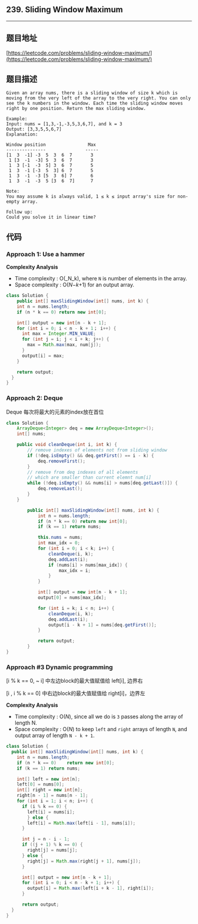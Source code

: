 ## 239. Sliding Window Maximum

----
## 题目地址

[https://leetcode.com/problems/sliding-window-maximum/](https://leetcode.com/problems/sliding-window-maximum/)

## 题目描述

```text
Given an array nums, there is a sliding window of size k which is moving from the very left of the array to the very right. You can only see the k numbers in the window. Each time the sliding window moves right by one position. Return the max sliding window.

Example:
Input: nums = [1,3,-1,-3,5,3,6,7], and k = 3
Output: [3,3,5,5,6,7] 
Explanation: 

Window position                Max
---------------               -----
[1  3  -1] -3  5  3  6  7       3
 1 [3  -1  -3] 5  3  6  7       3
 1  3 [-1  -3  5] 3  6  7       5
 1  3  -1 [-3  5  3] 6  7       5
 1  3  -1  -3 [5  3  6] 7       6
 1  3  -1  -3  5 [3  6  7]      7

Note:
You may assume k is always valid, 1 ≤ k ≤ input array's size for non-empty array.

Follow up:
Could you solve it in linear time?
```

## 代码

### Approach 1: Use a hammer

**Complexity Analysis**

* Time complexity : O\(_N_k\), where `N` is number of elements in the array.
* Space complexity : O\(_N_−_k_+1\) for an output array.

```java
class Solution {
    public int[] maxSlidingWindow(int[] nums, int k) {
    int n = nums.length;
    if (n * k == 0) return new int[0];

    int[] output = new int[n - k + 1];
    for (int i = 0; i < n - k + 1； i++) {
      int max = Integer.MIN_VALUE;
      for (int j = i; j < i + k; j++) {
        max = Math.max(max, num[j]);
      }
      output[i] = max;
    }

    return output;
  }
}
```

### Approach 2: Deque

Deque 每次将最大的元素的index放在首位

```java
class Solution {
    ArrayDeque<Integer> deq = new ArrayDeque<Integer>();
    int[] nums;

    public void cleanDeque(int i, int k) {
        // remove indexes of elements not from sliding window
        if (!deq.isEmpty() && deq.getFirst() == i - k) {
            deq.removeFirst();
        }
        // remove from deq indexes of all elements
        // which are smaller than current elemnt num[i]
        while (!deq.isEmpty() && nums[i] > nums[deq.getLast()]) {
            deq.removeLast();
        }
    }

        public int[] maxSlidingWindow(int[] nums, int k) {
            int n = nums.length;
            if (n * k == 0) return new int[0];
            if (k == 1) return nums;

            this.nums = nums;
            int max_idx = 0;
            for (int i = 0; i < k; i++) {
                cleanDeque(i, k);
                deq.addLast(i);
                if (nums[i] > nums[max_idx]) {
                    max_idx = i;
                }
            }

            int[] output = new int[n - k + 1];
            output[0] = nums[max_idx];

            for (int i = k; i < n; i++) {
                cleanDeque(i, k);
                deq.addLast(i);
                output[i - k + 1] = nums[deq.getFirst()];
            }

            return output;
        }
}
```

### Approach \#3 Dynamic programming

\[i % k == 0, ~ i\] 中左边block的最大值赋值给 left\[i\], 边界右

\[i , i % k == 0\] 中右边block的最大值赋值给 right\[i\]，边界左

**Complexity Analysis**

* Time complexity : O\(_N_\), since all we do is `3` passes along the array of length N.
* Space complexity : O\(_N_\) to keep `left` and `right` arrays of length `N`, and output array of length `N - k + 1`.

```java
class Solution {
  public int[] maxSlidingWindow(int[] nums, int k) {
    int n = nums.length;
    if (n * k == 0)    return new int[0];
    if (k == 1) return nums;

    int[] left = new int[n];
    left[0] = nums[0];
    int[] right = new int[n];
    right[n - 1] = nums[n - 1];
    for (int i = 1; i < n; i++) {
      if (i % k == 0) { 
        left[i] = nums[i];
        } else {
        left[i] = Math.max(left[i - 1], nums[i]);
      }

      int j = n - i - 1;
      if ((j + 1) % k == 0) {
        right[j] = nums[j];
      } else {
        right[j] = Math.max(right[j + 1], nums[j]);
      }

      int[] output = new int[n - k + 1];
      for (int i = 0; i < n - k + 1; i++) {
        output[i] = Math.max(left[i + k - 1], right[i]);
      }

      return output;
  }
}
```


